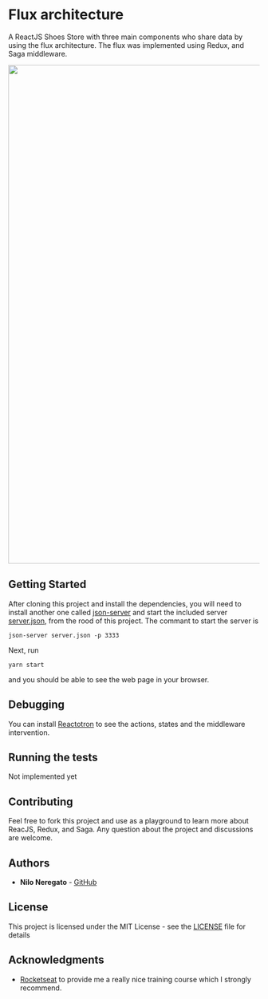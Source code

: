 # Flux architecture

A ReactJS Shoes Store with three main components who share data by using the flux architecture. The flux was implemented using Redux, and Saga middleware.

<p align="center">
  <img src="https://github.com/arenac/shoes-store-web/blob/master/doc/FuxArchitecture.gif" width="900" height="1000"/>
</p>


## Getting Started

After cloning this project and install the dependencies, you will need to install another one called [json-server](https://github.com/typicode/json-server#getting-started) and start the included server [server.json](server.json), from the rood of this project. The commant to start the server is
```
json-server server.json -p 3333
```

Next, run
```
yarn start
```
and you should be able to see the web page in your browser.

## Debugging

You can install [Reactotron](https://github.com/infinitered/reactotron) to see the actions, states and the middleware intervention.

## Running the tests

Not implemented yet

## Contributing

Feel free to fork this project and use as a playground to learn more about ReacJS, Redux, and Saga. Any question about the project and discussions are welcome.

## Authors

* **Nilo Neregato** - [GitHub](https://github.com/arenac)


## License

This project is licensed under the MIT License - see the [LICENSE](LICENSE.md) file for details

## Acknowledgments

* [Rocketseat](https://rocketseat.com.br) to provide me a really nice training course which I strongly recommend.

